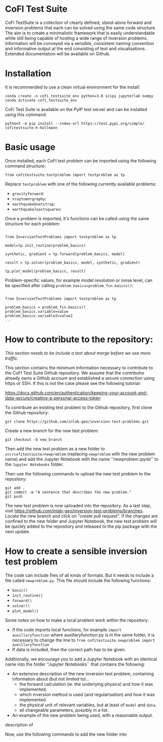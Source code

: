 # CoFI Test Suite


CoFi TestSuite is a collection of clearly defined, stand-alone forward and inversion problems that each can be solved using the same code structure. The aim is to create a minimalistic framework that is easily understandable while still being capable of hosting a wide range of inversion problems. Information will be conveyed via a sensible, consistent naming convention and informative output at the end consisting of text and visualisations. Extended documentation will be available on Github. 


# Installation

It is recommended to use a clean virtual environment for the install: 

```console
conda create -n cofi_testsuite_env python=3.8 scipy jupyterlab numpy
conda activate cofi_testsuite_env
```

CoFi Test Suite is available on the PyIP test server and can be installed using this command:

```console
python3 -m pip install --index-url https://test.pypi.org/simple/ cofitestsuite-h-hollmann
```

# Basic usage

Once installed, each CoFI test problem can be imported using the following command structure:

```console
from cofitestsuite.testproblem import testproblem as tp
```

Replace ``testproblem`` with one of the following currently available problems:

- ``gravityforward``: 
- ``xraytomorgraphy``: 
- ``earthquakebootstrap``: 
- ``earthquakeleastsquares``: 

Once a problem is imported, it's functions can be called using the same structure for each problem:

```console

from InversionTestProblems import testproblem as tp

model=tp.init_routine(problem_basics) 

synthetic, gradient = tp.forward(problem_basics, model)

result = tp.solver(problem_basics, model, synthetic, gradient)

tp.plot_model(problem_basics, result)

```

Problem-specific values, for example model resolution or noise level, can be specified after calling ``problem_basics=problem_fcn.basics()``:


```console

from InversionTestProblems import testproblem as tp

problem_basics = problem_fcn.basics()
problem_basics.variable=value
problem_basics.variable2=value2
...

```

# How to contribute to the repository:
 <em>This section needs to be include a text about merge before we see more traffic.</em>



This section contains the minimum information necessary to contribute to the CoFI Test Suite Github repository. We assume that the contributor already owns a Github account and established a secure connection using https or SSH. If this is not the case please see the following tutorial: 

https://docs.github.com/en/authentication/keeping-your-account-and-data-secure/creating-a-personal-access-token

To contribute an existing test problem to the Github repository, first clone the Github repository: 

```console
git clone https://github.com/inlab-geo/inversion-test-problems.git
```

Create a new branch for the new test problem:

```console
git checkout -b new_branch
```

Then add the new test problem as a new folder to ``scr/cofitestsuite/newproblem`` (replacing ``newproblem`` with the new problem name) and add the Jupyter Notebook with the name ''newproblem.ipynb'' to the ``Jupyter Notebooks`` folder. 

Then use the following commands to upload the new test problem to the repository:

```console
git add .
git commit -m "A sentence that describes the new problem."
git push
```

The new test problem is now uploaded into the repository. As a last step, visit https://github.com/inlab-geo/inversion-test-problems/branches. Locate the new branch and click on "create pull request". If the changes are confined to the new folder and Jupyter Notebook, the new test problem will be quickly added to the repository and released to the pip package with the next update.

# How to create a sensible inversion test problem

The code can include files of all kinds of formats. But it needs to include a file called ``newproblem.py``. This file should include the following functions: 
- ``basic()``
- ``init_routine()``
- ``forward()``
- ``solver()``
- ``plot_model()``

Some notes on how to make a local problem work within the repository:
- If the code imports local functions, for example ``import auxillaryfunction`` where auxillaryfunction.py is in the same folder, it is necessary to change the line to ``from cofitestsuite.newproblem import auxillaryfunction``
- If data is included, then the correct path has to be given. 

Additionally, we encourage you to add a Jupyter Notebook with an identical name into the folder ''Jupyter Notebooks`` that contains the following:
- An extensive description of the new inversion test problem, containing information about (but not limited to)...
  - the forward calculation (ie. the underlying physics) and how it was implemented.
  - which inversion method is used (and regularisation) and how it was implemented.
  - the physical unit of relevant variables, but at least of ``model`` and ``data``.
  - all changeable parameters, possibly in a list.
- An example of the new problem being used, with a reasonable output.


description of 

Now, use the following commands to add the new folder into 

<!---  Binder does not work right now.   -->
<!---  [![Binder](https://mybinder.org/badge_logo.svg)](https://mybinder.org/v2/gh/inlab-geo/inversion-test-problems/HEAD)   -->

